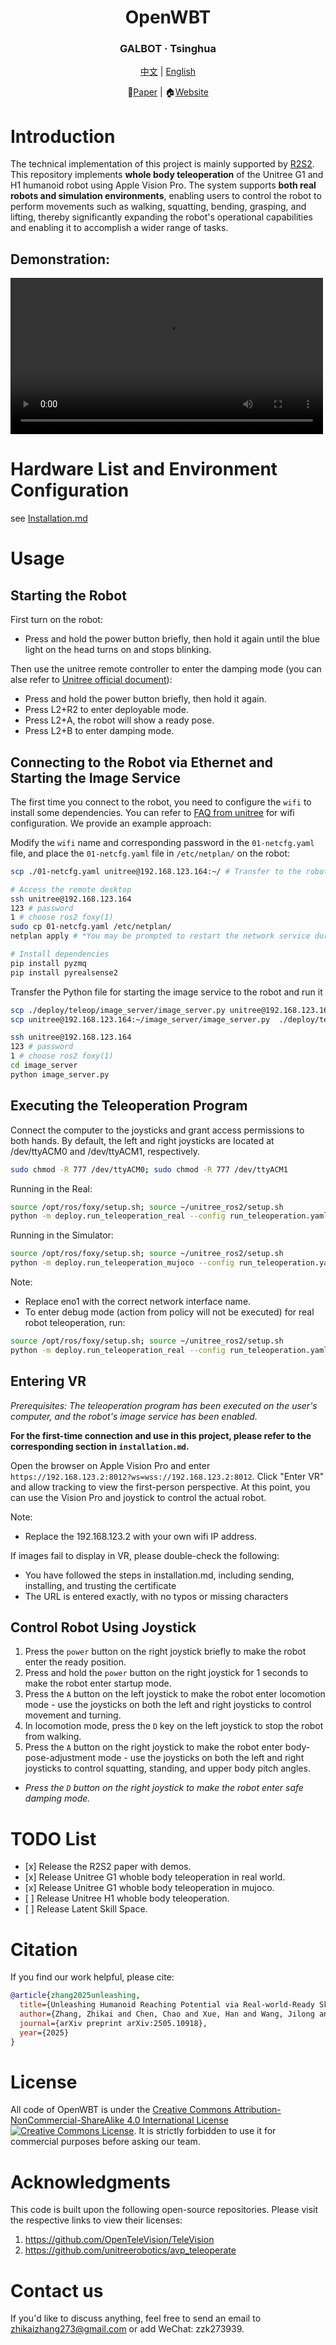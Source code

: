 <div align="center">
  <h1 align="center"> OpenWBT </h1>
  <h3 align="center"> GALBOT · Tsinghua </h3>
<!--   <p align="center">
    <a href="README.md"> English </a> | <a href="README_zh.md">中文</a>
  </p>     -->

[中文](README_zh.md) | [English](README.md)

:page_with_curl:[Paper](https://www.arxiv.org/pdf/2505.10918) | :house:[Website](https://zzk273.github.io/R2S2/)

</div>


# Introduction
The technical implementation of this project is mainly supported by [R2S2](https://zzk273.github.io/R2S2/). This repository implements **whole body teleoperation** of the Unitree G1 and H1 humanoid robot using Apple Vision Pro. The system supports **both real robots and simulation environments**, enabling users to control the robot to perform movements such as walking, squatting, bending, grasping, and lifting, thereby significantly expanding the robot's operational capabilities and enabling it to accomplish a wider range of tasks.

## Demonstration:

<video controls width="500" src="img/demo.mp4"></video>

<!-- <p align="center">
  <table>
    <tr>
      <td align="center" width="50%">
        <a href="https://www.bilibili.com/video/x" target="_blank">
          <img src="./img/x.jpg" alt="real.gif" width="75%">
        </a>
        <p><b> real demonstration</b></p>
      </td>
      <td align="center" width="50%">
        <a href="https://www.bilibili.com/video/x" target="_blank">
          <img src="./img/x.jpg" alt="sim.gif" width="75%">
        </a>
        <p><b> sim demonstration </b></p>
      </td>
    </tr>
  </table>
</p> -->

# Hardware List and Environment Configuration
see [Installation.md](installation.md) 

# Usage
## Starting the Robot

First turn on the robot:
- Press and hold the power button briefly, then hold it again until the blue light on the head turns on and stops blinking.

Then use the unitree remote controller to enter the damping mode (you can alse refer to [Unitree official document](https://support.unitree.com/home/zh/G1_developer/remote_control)):
- Press and hold the power button briefly, then hold it again.
- Press L2+R2 to enter deployable mode.
- Press L2+A, the robot will show a ready pose.
- Press L2+B to enter damping mode.

## Connecting to the Robot via Ethernet and Starting the Image Service

The first time you connect to the robot, you need to configure the `wifi` to install some dependencies. You can refer to [FAQ from unitree](https://support.unitree.com/home/zh/G1_developer/FAQ) for wifi configuration. We provide an example approach:

Modify the `wifi` name and corresponding password in the `01-netcfg.yaml` file, and place the `01-netcfg.yaml` file in `/etc/netplan/` on the robot:

```bash
scp ./01-netcfg.yaml unitree@192.168.123.164:~/ # Transfer to the robot's root directory

# Access the remote desktop
ssh unitree@192.168.123.164
123 # password
1 # choose ros2 foxy(1)
sudo cp 01-netcfg.yaml /etc/netplan/
netplan apply # *You may be prompted to restart the network service during this process. Try a few more times if necessary.*

# Install dependencies
pip install pyzmq
pip install pyrealsense2
```

Transfer the Python file for starting the image service to the robot and run it

```bash
scp ./deploy/teleop/image_server/image_server.py unitree@192.168.123.164:~/image_server/
scp unitree@192.168.123.164:~/image_server/image_server.py  ./deploy/teleop/

ssh unitree@192.168.123.164
123 # password
1 # choose ros2 foxy(1)
cd image_server
python image_server.py
```
## Executing the Teleoperation Program
Connect the computer to the joysticks and grant access permissions to both hands. By default, the left and right joysticks are located at /dev/ttyACM0 and /dev/ttyACM1, respectively.

```bash
sudo chmod -R 777 /dev/ttyACM0; sudo chmod -R 777 /dev/ttyACM1
```

Running in the Real:
``` bash
source /opt/ros/foxy/setup.sh; source ~/unitree_ros2/setup.sh
python -m deploy.run_teleoperation_real --config run_teleoperation.yaml --net eno1
```
Running in the Simulator:
```bash
source /opt/ros/foxy/setup.sh; source ~/unitree_ros2/setup.sh
python -m deploy.run_teleoperation_mujoco --config run_teleoperation.yaml
```
Note:

- Replace eno1 with the correct network interface name.
- To enter debug mode (action from policy will not be executed) for real robot teleoperation, run:
```bash
source /opt/ros/foxy/setup.sh; source ~/unitree_ros2/setup.sh
python -m deploy.run_teleoperation_real --config run_teleoperation.yaml --net eno1 --debug
```

## Entering VR

*Prerequisites: The teleoperation program has been executed on the user's computer, and the robot's image service has been enabled.​*

**For the first-time connection and use in this project, please refer to the corresponding section in `installation.md`.​**

Open the browser on Apple Vision Pro and enter `https://192.168.123.2:8012?ws=wss://192.168.123.2:8012`.
Click "Enter VR" and allow tracking to view the first-person perspective. At this point, you can use the Vision Pro and joystick to control the actual robot.​

Note: 
- Replace the 192.168.123.2 with your own wifi IP address.

If images fail to display in VR, please double-check the following:
- You have followed the steps in installation.md, including sending, installing, and trusting the certificate
- The URL is entered exactly, with no typos or missing characters

## Control Robot Using Joystick


1. Press the `power` button on the right joystick briefly to make the robot enter the ready position.
2. Press and hold the `power` button on the right joystick for 1 seconds to make the robot enter startup mode.
3. Press the `A` button on the left joystick to make the robot enter locomotion mode - use the joysticks on both the left and right joysticks to control movement and turning.
4. In locomotion mode, press the `D` key on the left joystick to stop the robot from walking.
5. Press the `A` button on the right joystick to make the robot enter body-pose-adjustment mode - use the joysticks on both the left and right joysticks to control squatting, standing, and upper body pitch angles.
- *Press the `D` button on the right joystick to make the robot enter safe damping mode.*


# TODO List

- \[x\] Release the R2S2 paper with demos.
- \[x\] Release Unitree G1 whoble body teleoperation in real world.
- \[x\] Release Unitree G1 whoble body teleoperation in mujoco.
- \[ \] Release Unitree H1 whoble body teleoperation.
- \[ \] Release Latent Skill Space.

# Citation

If you find our work helpful, please cite:

```bibtex
@article{zhang2025unleashing,
  title={Unleashing Humanoid Reaching Potential via Real-world-Ready Skill Space},
  author={Zhang, Zhikai and Chen, Chao and Xue, Han and Wang, Jilong and Liang, Sikai and Liu, Yun and Zhang, Zongzhang and Wang, He and Yi, Li},
  journal={arXiv preprint arXiv:2505.10918},
  year={2025}
}
```

# License

All code of OpenWBT is under the <a rel="license" href="http://creativecommons.org/licenses/by-nc-sa/4.0/">Creative Commons Attribution-NonCommercial-ShareAlike 4.0 International License </a><a rel="license" href="http://creativecommons.org/licenses/by-nc-sa/4.0/"><img alt="Creative Commons License" style="border-width:0" src="https://i.creativecommons.org/l/by-nc-sa/4.0/80x15.png" /></a>. It is strictly forbidden to use it for commercial purposes before asking our team.

# Acknowledgments
This code is built upon the following open-source repositories. Please visit the respective links to view their licenses:

1. https://github.com/OpenTeleVision/TeleVision
2. https://github.com/unitreerobotics/avp_teleoperate

# Contact us 

If you'd like to discuss anything, feel free to send an email to zhikaizhang273@gmail.com or add WeChat: zzk273939.
